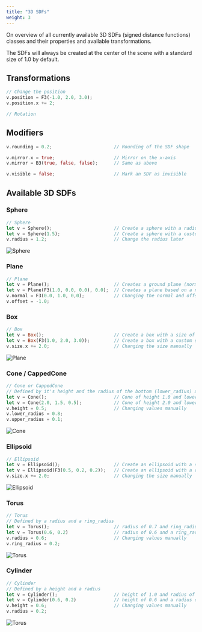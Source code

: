 ```yaml
---
title: "3D SDFs"
weight: 3
---
```


On overview of all currently available 3D SDFs (signed distance functions) classes and their properties and available transformations.

The SDFs will always be created at the center of the scene with a standard size of 1.0 by default.

## Transformations

```rust
// Change the position
v.position = F3(-1.0, 2.0, 3.0);
v.position.x += 2;

// Rotation
```

## Modifiers

```rust
v.rounding = 0.2;                       // Rounding of the SDF shape

v.mirror.x = true;                      // Mirror on the x-axis
v.mirror = B3(true, false, false);      // Same as above

v.visible = false;                      // Mark an SDF as invisible
```

## Available 3D SDFs

### Sphere

```rust
// Sphere
let v = Sphere();                       // Create a sphere with a radius of 1.0.
let v = Sphere(1.5);                    // Create a sphere with a custom radius
v.radius = 1.2;                         // Change the radius later
```

![Sphere](../../sphere.png)

### Plane

```rust
// Plane
let v = Plane();                        // Creates a ground plane (normal is F3(0.0, 1.0, 0.0))
let v = Plane(F3(1.0, 0.0, 0.0), 0.0);  // Creates a plane based on a normal vector and an axis-offset
v.normal = F3(0.0, 1.0, 0,0);           // Changing the normal and offset manually
v.offset = -1.0;
```

### Box

```rust
// Box
let v = Box();                          // Create a box with a size of F3(1.0, 1.0, 1.0)
let v = Box(F3(1.0, 2.0, 3.0));         // Create a box with a custom size
v.size.x += 2.0;                        // Changing the size manually
```

![Plane](../../box.png)

### Cone / CappedCone

```rust
// Cone or CappedCone
// Defined by it's height and the radius of the bottom (lower_radius) and top (upper_radius).
let v = Cone();                         // Cone of height 1.0 and lower_radius = 1.0 and upper_radius = 0.0
let v = Cone(2.0, 1.5, 0.5);            // Cone of height 2.0 and lower_radius = 1.5 and upper_radius = 0.5
v.height = 0.5;                         // Changing values manually
v.lower_radius = 0.8;
v.upper_radius = 0.1;
```

![Cone](../../cone.png)

### Ellipsoid

```rust
// Ellipsoid
let v = Ellipsoid();                    // Create an ellipsoid with a size of F3(1.0, 0.5, 0.5)
let v = Ellipsoid(F3(0.5, 0.2, 0.2));   // Create an ellipsoid with a custom size
v.size.x += 2.0;                        // Changing the size manually
```

![Ellipsoid](../../ellipsoid.png)

### Torus

```rust
// Torus
// Defined by a radius and a ring_radius
let v = Torus();                        // radius of 0.7 and ring_radius of 0.3
let v = Torus(0.6, 0.2)                 // radius of 0.6 and a ring_radius of 0.2
v.radius = 0.6;                         // Changing values manually
v.ring_radius = 0.2;
```

![Torus](../../torus.png)

### Cylinder

```rust
// Cylinder
// Defined by a height and a radius
let v = Cylinder();                     // height of 1.0 and radius of 0.5
let v = Cylinder(0.6, 0.2)              // height of 0.6 and a radius of 0.2
v.height = 0.6;                         // Changing values manually
v.radius = 0.2;
```

![Torus](../../cylinder.png)
